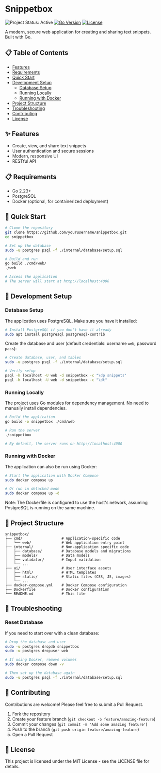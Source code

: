 # Snippetbox

![Project Status: Active](https://img.shields.io/badge/Status-Active-green)
[![Go Version](https://img.shields.io/badge/Go-2.23+-00ADD8.svg)](https://golang.org/doc/go1.18)
[![License](https://img.shields.io/badge/License-MIT-blue.svg)](LICENSE)

A modern, secure web application for creating and sharing text snippets. Built with Go.

## 📋 Table of Contents

- [Features](#features)
- [Requirements](#requirements)
- [Quick Start](#quick-start)
- [Development Setup](#development-setup)
  - [Database Setup](#database-setup)
  - [Running Locally](#running-locally)
  - [Running with Docker](#running-with-docker)
- [Project Structure](#project-structure)
- [Troubleshooting](#troubleshooting)
- [Contributing](#contributing)
- [License](#license)

## ✨ Features

- Create, view, and share text snippets
- User authentication and secure sessions
- Modern, responsive UI
- RESTful API

## 📋 Requirements

- Go 2.23+
- PostgreSQL
- Docker (optional, for containerized deployment)

## 🚀 Quick Start

```bash
# Clone the repository
git clone https://github.com/yourusername/snippetbox.git
cd snippetbox

# Set up the database
sudo -u postgres psql -f ./internal/database/setup.sql

# Build and run
go build ./cmd/web/
./web

# Access the application
# The server will start at http://localhost:4000
```

## 🔧 Development Setup

### Database Setup

The application uses PostgreSQL. Make sure you have it installed:

```bash
# Install PostgreSQL if you don't have it already
sudo apt install postgresql postgresql-contrib
```

Create the database and user (default credentials: username `web`, password `pass`):

```bash
# Create database, user, and tables
sudo -u postgres psql -f ./internal/database/setup.sql

# Verify setup
psql -h localhost -U web -d snippetbox -c "\dp snippets"
psql -h localhost -U web -d snippetbox -c "\dt"
```

### Running Locally

The project uses Go modules for dependency management. No need to manually install dependencies.

```bash
# Build the application
go build -o snippetbox ./cmd/web

# Run the server
./snippetbox

# By default, the server runs on http://localhost:4000
```

### Running with Docker

The application can also be run using Docker:

```bash
# Start the application with Docker Compose
sudo docker compose up

# Or run in detached mode
sudo docker compose up -d
```

Note: The Dockerfile is configured to use the host's network, assuming PostgreSQL is running on the same machine.

## 📁 Project Structure

```
snippetbox/
├── cmd/                  # Application-specific code
│   └── web/              # Web application entry point
├── internal/             # Non-application specific code
│   ├── database/         # Database models and migrations
│   ├── models/           # Data models
│   ├── validator/        # Input validation
│   └── ...
├── ui/                   # User interface assets
│   ├── html/             # HTML templates
│   ├── static/           # Static files (CSS, JS, images)
│   └── ...
├── docker-compose.yml    # Docker Compose configuration
├── Dockerfile            # Docker configuration
└── README.md             # This file
```

## 🔄 Troubleshooting

### Reset Database

If you need to start over with a clean database:

```bash
# Drop the database and user
sudo -u postgres dropdb snippetbox
sudo -u postgres dropuser web

# If using Docker, remove volumes
sudo docker compose down -v

# Then set up the database again
sudo -u postgres psql -f ./internal/database/setup.sql
```

## 🤝 Contributing

Contributions are welcome! Please feel free to submit a Pull Request.

1. Fork the repository
2. Create your feature branch (`git checkout -b feature/amazing-feature`)
3. Commit your changes (`git commit -m 'Add some amazing feature'`)
4. Push to the branch (`git push origin feature/amazing-feature`)
5. Open a Pull Request

## 📄 License

This project is licensed under the MIT License - see the LICENSE file for details.
